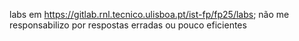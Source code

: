 labs em https://gitlab.rnl.tecnico.ulisboa.pt/ist-fp/fp25/labs;
não me responsabilizo por respostas erradas ou pouco eficientes
